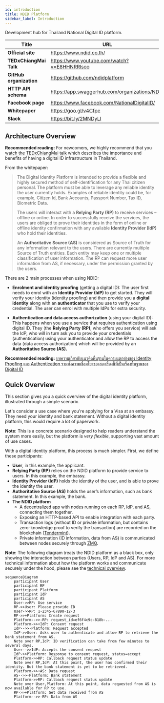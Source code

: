 ```yaml
---
id: introduction
title: NDID Platform
sidebar_label: Introduction
---
```


Development hub for Thailand National Digital ID platform.

| Title                   | URL                                             |
| ----------------------- | ----------------------------------------------- |
| **Official site**       | <https://www.ndid.co.th/>                        |
| **TEDxChiangMai Talk**  | <https://www.youtube.com/watch?v=E8HHNRRlsoo>   |
| **GitHub organization** | <https://github.com/ndidplatform>               |
| **HTTP API schema**     | <https://app.swaggerhub.com/organizations/NDID> |
| **Facebook page**       | <https://www.facebook.com/NationalDigitalID/>   |
| **Whitepaper**          | <https://goo.gl/v4Cfpe>                         |
| **Slack**               | <https://bit.ly/2MNDyLI>                        |

## Architecture Overview

<div class="blockquote info">

**Recommended reading:** For newcomers, we highly recommend that you [watch the TEDxChiangMai talk](https://www.youtube.com/watch?v=E8HHNRRlsoo) which describes the importance and benefits of having a digital ID infrastructure in Thailand.

</div>

From the whitepaper:

> The Digital Identity Platform is intended to provide a flexible and highly
> secured method of self-identification for any Thai citizen personal. The
> platform must be able to leverage any reliable identity the user currently
> holds. Examples of reliable identity could be, for example, Citizen Id, Bank
> Accounts, Passport Number, Tax ID, Biometric Data.
>
> The users will interact with a **Relying Party (RP)** to receive services –
> offline or online. In order to successfully receive the services, the users
> are obliged to prove their identities in the form of online or offline
> identity confirmation with any available **Identity Provider (IdP)** who hold
> their identities.
>
> An **Authoritative Source (AS)** is considered as Source of Truth for any
> information relevant to the users. There are currently multiple Source of
> Truth entities. Each entity may keep one or multiple classification of user
> information. The RP can request more user information from AS, if necessary,
> under the permission granted by the users.

There are 2 main processes when using NDID:

- **Enrolment and identity proofing** (getting a digital ID): The user first needs to enrol with an **Identity Provider (IdP)** to get started. They will verify your identity (identity proofing) and then provide you a **digital identity** along with an **authenticator** that you use to verify your credential. The user can enrol with multiple IdPs for extra security.

- **Authentication and data access authorization** (using your digital ID): This happens when you use a service that requires authentication using digital ID. They (the **Relying Party (RP)**, who offers you service) will ask the IdP, who will in turn ask you to provide your credentials (authentication) using your authenticator and allow the RP to access the data (data access authorization) which will be provided by an **Authoritative Source (AS).**

<div class="blockquote info">

**Recommended reading:** [บทความเกี่ยวกับแนวคิดพื้นฐานในความแตกต่างของ Identity Proofing และ Authentication รวมทั้งความเชื่อมโยงของสองเรื่องนี้ที่เป็นเรื่องพื้นฐานของ Digital ID](https://narudomr.blogspot.com/2018/02/identity-proofing-authentication.html)

</div>

## Quick Overview

This section gives you a quick overview of the digital identity platform, illustrated through a simple scenario.

Let's consider a use case where you're applying for a Visa at an embassy. They need your identity and bank statement. Without a digital identity platform, this would require a lot of paperwork.

<div class="blockquote info">

**Note:** This is a concrete scenario designed to help readers understand the system more easily, but the platform is _very flexible_, supporting vast amount of use cases.

</div>

With a digital identity platform, this process is much simpler.
First, we define these participants:

- **User**, in this example, the applicant.
- **Relying Party (RP)** relies on the NDID platform to provide service to users. In this example, the embassy.
- **Identity Provider (IdP)** holds the identity of the user, and is able to prove the identity the user.
- **Authoritative Source (AS)** holds the user’s information, such as bank statement. In this example, the bank.
- **The NDID platform**
  - A decentralized app with nodes running on each RP, IdP, and AS, connecting them together.
  - Exposing an HTTP-based API to enable integration with each party.
  - Transaction logs (without ID or private information, but contains zero-knowledge proof to verify the transaction) are recorded on the blockchain ([Tendermint](https://tendermint.com/)).
  - Private information (ID information, data from AS) is communicated between nodes securely through [ZMQ](http://zeromq.org/).

<div class="blockquote info">

**Note:** The following diagram treats the NDID platform as a black box, only showing the interaction between parties (Users, RP, IdP and AS). For more technical information about how the platform works and communicate securely under the hood, please see the [technical overview](technical-overview.html).

</div>

```mermaid
sequenceDiagram
    participant User
    participant RP
    participant Platform
    participant IdP
    participant AS
    User->>RP: Use service
    RP->>User: Please provide ID
    User->>RP: 1-2345-67890-12-3
    RP->>+Platform: Create request
    Platform-->>-RP: request_id=ef6f4c9c-818b-...
    Platform->>+IdP: Consent request
    IdP-->>-Platform: Request accepted
    IdP->>User: Asks user to authenticate and allow RP to retrieve the bank statement from AS.
    Note over RP,IdP: ID verification can take from few minutes to several days.
    User-->>IdP: Accepts the consent request
    IdP->>Platform: Response to consent request, status=accept
    Platform->>RP: Callback request status update
    Note over RP,IdP: At this point, the user has confirmed their identity. But the bank statement is yet to be retrieved.
    Platform->>+AS: Data request
    AS-->>-Platform: Bank statement
    Platform->>RP: Callback request status update
    Note over User,Platform: At this point, data requested from AS is now available for RP to use.
    RP->>+Platform: Get data received from AS
    Platform-->>-RP: Data from AS
```
